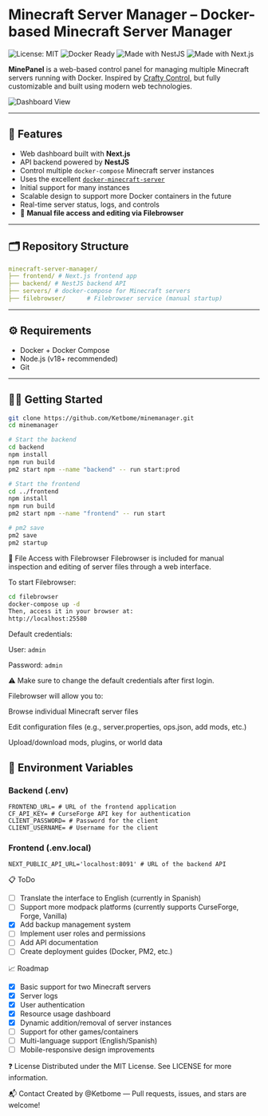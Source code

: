 # Minecraft Server Manager – Docker-based Minecraft Server Manager

![License: MIT](https://img.shields.io/badge/License-MIT-yellow.svg)
![Docker Ready](https://img.shields.io/badge/Docker-Ready-blue)
![Made with NestJS](https://img.shields.io/badge/Backend-NestJS-red)
![Made with Next.js](https://img.shields.io/badge/Frontend-Next.js-black)

**MinePanel** is a web-based control panel for managing multiple Minecraft servers running with Docker. Inspired by [Crafty Control](https://craftycontrol.com), but fully customizable and built using modern web technologies.

![Dashboard View](./assets/Animation.gif)

---

## 🚀 Features

- Web dashboard built with **Next.js**
- API backend powered by **NestJS**
- Control multiple `docker-compose` Minecraft server instances
- Uses the excellent [`docker-minecraft-server`](https://docker-minecraft-server.readthedocs.io/en/latest/)
- Initial support for many instances
- Scalable design to support more Docker containers in the future
- Real-time server status, logs, and controls
- 🔧 **Manual file access and editing via Filebrowser**

---

## 🗂️ Repository Structure

```yaml
minecraft-server-manager/
├── frontend/ # Next.js frontend app
├── backend/ # NestJS backend API
├── servers/ # docker-compose for Minecraft servers
├── filebrowser/      # Filebrowser service (manual startup)
```

---

## ⚙️ Requirements

- Docker + Docker Compose
- Node.js (v18+ recommended)
- Git

---

## 🧑‍💻 Getting Started

```bash
git clone https://github.com/Ketbome/minemanager.git
cd minemanager

# Start the backend
cd backend
npm install
npm run build
pm2 start npm --name "backend" -- run start:prod

# Start the frontend
cd ../frontend
npm install
npm run build
pm2 start npm --name "frontend" -- run start

# pm2 save
pm2 save
pm2 startup
```

📂 File Access with Filebrowser
Filebrowser is included for manual inspection and editing of server files through a web interface.

To start Filebrowser:

```bash
cd filebrowser
docker-compose up -d
Then, access it in your browser at:
http://localhost:25580
```
Default credentials:

User: `admin`

Password: `admin`

⚠️ Make sure to change the default credentials after first login.

Filebrowser will allow you to:

Browse individual Minecraft server files

Edit configuration files (e.g., server.properties, ops.json, add mods, etc.)

Upload/download mods, plugins, or world data


## 🔐 Environment Variables

### Backend (.env)

```
FRONTEND_URL= # URL of the frontend application
CF_API_KEY= # CurseForge API key for authentication
CLIENT_PASSWORD= # Password for the client
CLIENT_USERNAME= # Username for the client
```

### Frontend (.env.local)

```
NEXT_PUBLIC_API_URL='localhost:8091' # URL of the backend API
```


📋 ToDo
* [ ] Translate the interface to English (currently in Spanish)
* [ ] Support more modpack platforms (currently supports CurseForge, Forge, Vanilla)
* [X] Add backup management system
* [ ] Implement user roles and permissions
* [ ] Add API documentation
* [ ] Create deployment guides (Docker, PM2, etc.)

📈 Roadmap
* [X] Basic support for two Minecraft servers
* [X] Server logs
* [X] User authentication
* [X] Resource usage dashboard
* [X] Dynamic addition/removal of server instances
* [ ] Support for other games/containers
* [ ] Multi-language support (English/Spanish)
* [ ] Mobile-responsive design improvements

❓ License
Distributed under the MIT License. See LICENSE for more information.

📬 Contact
Created by @Ketbome — Pull requests, issues, and stars are welcome!
